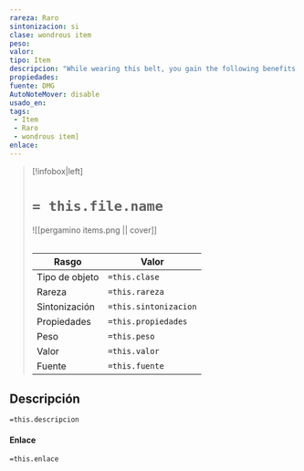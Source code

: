 ```yaml
---
rareza: Raro
sintonizacion: si
clase: wondrous item
peso: 
valor: 
tipo: Item
descripcion: "While wearing this belt, you gain the following benefits:Your Constitution score increases by 2, to a maximum of 20.You have advantage on Charisma (Persuasion) checks made to interact with dwarves.In addition, while attuned to the belt, you have a 50 percent chance each day at dawn of growing a full beard if you&#x27;re capable of growing one, or a visibly thicker beard if you already have one.If you aren&#x27;t a dwarf, you gain the following additional benefits while wearing the belt:You have advantage on saving throws against poison, and you have resistance against poison damage.You have darkvision out to a range of 60 feet.You can speak, read, and write Dwarvish."
propiedades: 
fuente: DMG
AutoNoteMover: disable
usado_en:  
tags: 
 - Item
 - Raro
 - wondrous item]
enlace: 
---
```


> [!infobox|left]
>  # `= this.file.name`
> ![[pergamino items.png || cover]]
> ######   
> |Rasgo | Valor |
> | --- | --- |
> | Tipo de objeto| `=this.clase`|
>  | Rareza| `=this.rareza`|
> | Sintonización | `=this.sintonizacion` |
> | Propiedades | `=this.propiedades` |
>  | Peso | `=this.peso` |
> | Valor | `=this.valor` |
> | Fuente | `=this.fuente` |


## Descripción
`=this.descripcion`

#### Enlace
`=this.enlace`